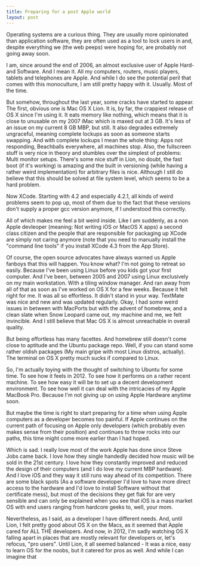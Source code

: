 ```yaml
---
title: Preparing for a post Apple world
layout: post
---
```

Operating systems are a curious thing. They are usually more opinionated than application software, they are often used as a tool to lock users in and, despite everything we (the web peeps) were hoping for, are probably not going away soon.

I am, since around the end of 2006, an almost exclusive user of Apple Hard- and Software. And I mean it. All my computers, routers, music players, tablets and telephones are Apple. And while I do see the potential peril that comes with this monoculture, I am still pretty happy with it. Usually. Most of the time.

But somehow, throughout the last year, some cracks have started to appear. The first, obvious one is Mac OS X Lion. It is, by far, the crappiest release of OS X since I'm using it. It eats memory like nothing, which means that it is close to unusable on my 2007 iMac which is maxed out at 3 GB. It's less of an issue on my current 8 GB MBP, but still. It also degrades extremely ungraceful, meaning complete lockups as soon as someone starts swapping. And with complete lockups I mean the whole thing: Apps not responding, Beachballs everywhere, all machines stop. Also, the fullscreen stuff is very nice in theory and stumbles over the simplest of problems: Multi monitor setups. There's some nice stuff in Lion, no doubt, the fast boot (if it's working) is amazing and the built in versioning (while having a rather weird implementation) for arbitrary files is nice. Although I still do believe that this should be solved at file system level, which seems to be a hard problem.

<!-- more -->

Now XCode. Starting with 4.2 and especially 4.2.1, all kinds of weird problems seem to pop up, most of them due to the fact that these versions don't supply a proper gcc version anymore, if I understood this correctly.

All of which makes me feel a bit weird inside. Like I am suddenly, as a non Apple devleoper (meaning: Not writing iOS or MacOS X apps) a second class citizen and the people that are responsible for packaging up XCode are simply not caring anymore (note that you need to manually install the "command line tools" if you install XCode 4.3 from the App Store).

Of course, the open source advocates have always warned us Apple fanboys that this will happen. You know what? I'm not going to retreat so easily. Because I've been using Linux before you kids got your first computer. And I've been, between 2005 and 2007 using Linux exclusively on my main workstation. With a tiling window manager. And ran away from all of that as soon as I've worked on OS X for a few weeks. Because it felt right for me. It was all so effortless. It didn't stand in your way. TextMate was nice and new and was updated regularly. Okay, I had some weird issues in between with MacPorts but with the advent of homebrew, and a clean slate when Snow Leopard came out, my machine and me, we felt invincible. And I still believe that Mac OS X is almost unreachable in overall quality. 

But being effortless has many facettes. And homebrew still doesn't come close to aptitude and the Ubuntu package repo. Well, if you can stand some rather oldish packages (My main gripe with most Linux distros, actually). The terminal on OS X pretty much sucks if compared to Linux.

So, I'm actually toying with the thought of switching to Ubuntu for some time. To see how it feels in 2012. To see how it performs on a rather recent machine. To see how easy it will be to set up a decent development environment. To see how well it can deal with the intricacies of my Apple MacBook Pro. Because I'm not giving up on using Apple Hardware anytime soon.

But maybe the time is right to start preparing for a time when using Apple computers as a developer becomes too painful. If Apple continues on the current path of focusing on Apple only developers (which probably even makes sense from their position) and continues to throw rocks into our paths, this time might come more earlier than I had hoped.

Which is sad. I really love most of the work Apple has done since Steve Jobs came back. I love how they single handedly decided how music will be sold in the 21st century. I love how they constantly improved and reduced the design of their computers (and I do love my current MBP hardware). And I love iOS and they way it still runs way ahead of its competition. There are some black spots (As a software developer I'd love to have more direct access to the hardware and I'd love to install Software without that certificate mess), but most of the decisions they get flak for are very sensible and can only be explained when you see that iOS is a mass market OS with end users ranging from hardcore geeks to, well, your mom.

Nevertheless, as I said, as a developer I have different needs. And, until Lion, I felt pretty good about OS X on the Macs, as it seemed that Apple cared for ALL THE developers. And now, in 2012, I'm sadly watching OS X falling apart in places that are mostly relevant for developers or, let's refocus, "pro users". Until Lion, it all seemed balanced - It was a nice, easy to learn OS for the noobs, but it catered for pros as well. And while I can imagine that 